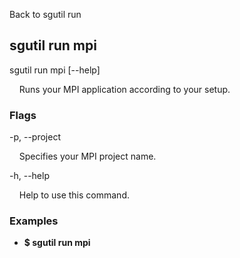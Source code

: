 Back to sgutil run


## sgutil run mpi

sgutil run mpi [--help]

  &nbsp; &nbsp; Runs your MPI application according to your setup.


### Flags
-p, --project

  &nbsp; &nbsp; Specifies your MPI project name.


-h, --help 

  &nbsp; &nbsp; Help to use this command.


### Examples
* **$ sgutil run mpi**
